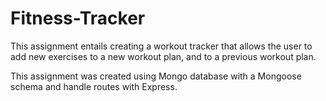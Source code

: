 # Fitness-Tracker

This assignment entails creating a workout tracker that allows the user to add new exercises to a new workout plan, and to a previous
workout plan.

This assignment was created using Mongo database with a Mongoose schema and handle routes with Express.
